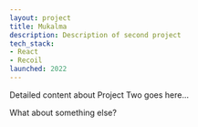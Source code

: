 ```yaml
---
layout: project
title: Mukalma
description: Description of second project
tech_stack:
- React
- Recoil
launched: 2022
---
```


Detailed content about Project Two goes here...

What about something else?